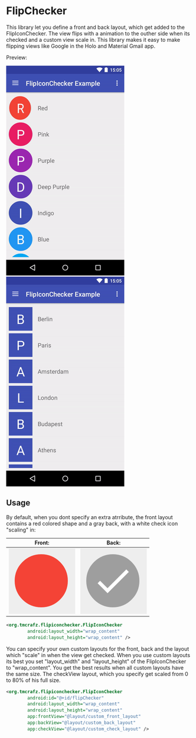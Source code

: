 # FlipChecker
This library let you define a front and back layout, which get added to the FlipIconChecker. The view flips with a animation to the outher side when its checked and a custom view scale in. This library makes it easy to make flipping views like Google in the Holo and Material Gmail app.

Preview:

![alt tag](/images/example_round.gif "Round Example") ![alt tag](/images/example_rect.gif "Rect Example")

## Usage

By default, when you dont specify an extra atrribute, the front layout contains a red colored shape and a gray back, with a white check icon "scaling" in:

 Front: | Back: 
 -------| ----- 
 ![alt tag](/images/deafult_front.png "Round Example") | ![alt tag](/images/deafult_back.png "Round Example")
```xml
<org.tmcrafz.flipiconchecker.FlipIconChecker
        android:layout_width="wrap_content"
        android:layout_height="wrap_content" />

```

You can specify your own custom layouts for the front, back and the layout which "scale" in when the view get checked.
When you use custom layouts its best you set "layout_width" and "layout_height" of the FlipIconChecker to "wrap_content".
You get the best results when all custom layouts have the same size. The checkView layout, which you specify get scaled from 0 to 80% of his full size. 

```xml
<org.tmcrafz.flipiconchecker.FlipIconChecker
        android:id="@+id/flipChecker"
        android:layout_width="wrap_content"
        android:layout_height="wrap_content"
        app:frontView="@layout/custom_front_layout"
        app:backView="@layout/custom_back_layout"
        app:checkView="@layout/custom_check_layout" />

```


```java

```

